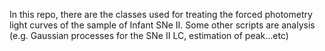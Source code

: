 In this repo, there are the classes used for treating the forced photometry light curves of the sample of Infant SNe II. 
Some other scripts are analysis (e.g. Gaussian processes for the SNe II LC, estimation of peak...etc) 

